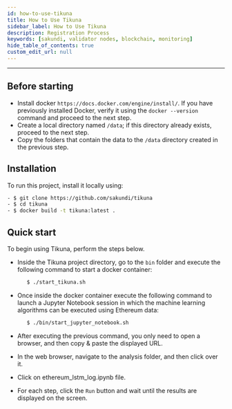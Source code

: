 ```yaml
---
id: how-to-use-tikuna
title: How to Use Tikuna
sidebar_label: How to Use Tikuna
description: Registration Process
keywords: [sakundi, validator nodes, blockchain, monitoring]
hide_table_of_contents: true
custom_edit_url: null
---
```


---

## Before starting

* Install docker `https://docs.docker.com/engine/install/`. If you have previously installed Docker, verify it using the `docker --version` command and proceed to the next step.
* Create a local directory named `/data`; if this directory already exists, proceed to the next step.
* Copy the folders that contain the data to the `/data` directory created in the previous step.


## Installation

To run this project, install it locally using:
```bash
- $ git clone https://github.com/sakundi/tikuna
- $ cd tikuna
- $ docker build -t tikuna:latest .
```

## Quick start

To begin using Tikuna, perform the steps below.

* Inside the Tikuna project directory, go to the `bin` folder and execute the following command to start a docker container:

  ```bash
     $ ./start_tikuna.sh
  ```
* Once inside the docker container execute the following command to launch a Jupyter Notebook session in which the machine learning algorithms can be executed using Ethereum data: 

  ```bash
     $ ./bin/start_jupyter_notebook.sh
  ```
* After executing the previous command, you only need to open a browser, and then copy & paste the displayed URL.

<div className="readmeUrlJupyter url"></div>

* In the web browser, navigate to the analysis folder, and then click over it.

<div className="readmeClickAnalisys click"></div>

* Click on ethereum_lstm_log.ipynb file.

<div className="readmeClickScript script"></div>

* For each step, click the `Run` button and wait until the results are displayed on the screen.

<div className="readmeRunResults run"></div>
